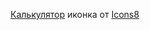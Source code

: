 <a target="_blank" href="https://icons8.com/icon/jPfXLaVFwDkD/calculator">Калькулятор</a> иконка от <a target="_blank" href="https://icons8.com">Icons8</a>
